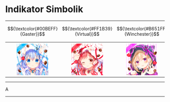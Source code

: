 # Indikator Simbolik
<div align="center">
<table style="margin-left: auto; margin-right: auto;"><tr>
  <td><p align="center">
    $${\textcolor{#00BEFF}{Gaster}}$$
  </p></td><td><p align="center">
    $${\textcolor{#FF1B39}{Virtual}}$$
  </p></td><td><p align="center">
    $${\textcolor{#B651FF}{Winchester}}$$
  </p></td></tr><tr><th>
    <img src="https://github.com/Minecube1510/s4mpl3_m3m0ry/blob/main/B1-Main_Images_Storage/B1.001-BTC_Symbols/a01_GFB.png", width="100">
  </th><th>
    <img src="https://github.com/Minecube1510/s4mpl3_m3m0ry/blob/main/B1-Main_Images_Storage/B1.001-BTC_Symbols/c03_AVD.png", width="100">
  </th><th>
    <img src="https://github.com/Minecube1510/s4mpl3_m3m0ry/blob/main/B1-Main_Images_Storage/B1.001-BTC_Symbols/e05_HuPaWi.png", width="100">
  </th></tr>
</table>
</div>

---

A

---
